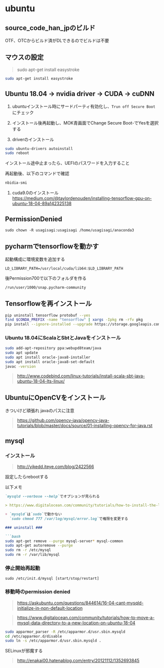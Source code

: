 # ubuntu #

## source_code_han_jpのビルド ##
OTF、OTCからビルド済がDLできるのでビルドは不要

## マウスの設定 ##

>sudo apt-get install easystroke

```bash
sudo apt-get install easystroke
```
## Ubuntu 18.04 -> nvidia driver -> CUDA -> cuDNN ##

1. ubuntuインストール時にサードパーティ有効化し、`Trun off Secure Boot`にチェック

1. インストール後再起動し、MOK青画面でChange Secure Boot-でYesを選択する

1. driverのインストール

  ```bash 
  sudo ubuntu-drivers autoinstall
  sudo reboot
  ```
  インストール途中止まったら、UEFIのパスワードを入力すること

  再起動後、以下のコマンドで確認

  ```bash
  nbidia-smi
  ```

1. cuda9.0のインストール
 https://medium.com/@taylordenouden/installing-tensorflow-gpu-on-ubuntu-18-04-89a142325138
 
## PermissionDenied ##

`sudo chown -R usagisagi:usagisagi /home/usagisagi/anaconda3`

## pycharmでtensorflowを動かす ##

起動構成に環境変数を追加する

```
LD_LIBRARY_PATH=/usr/local/cuda/lib64:$LD_LIBRARY_PATH
```

後Permission700で以下のフォルダを作る

```
/run/user/1000/snap.pycharm-community
```
## Tensorflowを再インストール ##

```bash
pip uninstall tensorflow protobuf --yes
find $CONDA_PREFIX -name "tensorflow" | xargs -Ipkg rm -rfv pkg
pip install --ignore-installed --upgrade https://storage.googleapis.com/tensorflow/linux/gpu/tensorflow_gpu-1.9.0-cp36-cp36m-linux_x86_64.whl --no-cache-dir
```

### Ubuntu 18.04にScalaとSbtとJavaをインストール ###

```bash
sudo add-apt-repository ppa:webupd8team/java
sudo apt update
sudo apt install oracle-java8-installer
sudo apt install oracle-java8-set-default
javac -version


```

> http://www.codebind.com/linux-tutorials/install-scala-sbt-java-ubuntu-18-04-lts-linux/

## UbuntuにOpenCVをインストール ##

きついけど頑張れ
javaのパスに注意

> https://github.com/opencv-java/opencv-java-tutorials/blob/master/docs/source/01-installing-opencv-for-java.rst


## mysql ##

### インストール ###

> http://yikedd.iteye.com/blog/2422566

設定したらrebootする

以下メモ

```markdown
`mysqld --verbose --help`でオプションが見られる

> https://www.digitalocean.com/community/tutorials/how-to-install-the-latest-mysql-on-ubuntu-18-04

+ `mysqld`は`sudo`で動かない
  `sudo chmod 777 /var/log/mysql/error.log`で権限を変更する

### uninstall ###

```bash
sudo apt-get remove --purge mysql-server* mysql-common 
sudo apt-get autoremove --purge 
sudo rm -r /etc/mysql
sudo rm -r /var/lib/mysql
```
### 停止開始再起動 ###

`sudo /etc/init.d/mysql [start/stop/restart]`

### 移動時のpermission denied ###

> https://askubuntu.com/questions/844614/16-04-cant-mysqld-initialize-in-non-default-location

> https://www.digitalocean.com/community/tutorials/how-to-move-a-mysql-data-directory-to-a-new-location-on-ubuntu-18-04

```sh
sudo apparmor_parser -R /etc/apparmor.d/usr.sbin.mysqld
cd /etc/apparmor.d/disable
sudo ln -s /etc/apparmor.d/usr.sbin.mysqld .
```

SELinuxが邪魔する
> http://enakai00.hatenablog.com/entry/20121112/1352693845

```